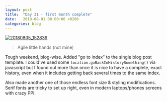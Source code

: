 ```yaml
---
layout: post
title:  "Day 31 - first month complete"
date:   2018-08-01 08:00:00 +0200
categories: blog
---
```


<a data-flickr-embed="true"  href="https://www.flickr.com/photos/137491954@N07/43812681102/in/dateposted/" title="20180805_152839"><img src="https://farm2.staticflickr.com/1814/43812681102_d3319c3d7f_k.jpg" alt="20180805_152839"></a><script async src="//embedr.flickr.com/assets/client-code.js" charset="utf-8"></script>
> Agile little hands (not mine)

Tough weekend, blog-wise. Added "go to index" to the single blog post template. I could've used some `location.goBackInHistorySomething()` via javascript but I found out more than once it is nice to have a complete, exact history, even when it includes getting back several times to the same index.

Also made another one of those endless font size & styling modifications. Serif fonts are tricky to set up right, even in modern laptops/phones screens with crazy PPI.
